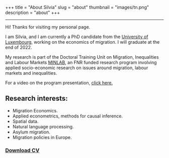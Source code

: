 +++
title = "About Silvia"
slug = "about"
thumbnail = "images/tn.png"
description = "about"
+++

---------------------------
Hi! Thanks for visiting my personal page. 

I am Silvia, and I am currently a PhD candidate from the [University of Luxembourg](https://wwwen.uni.lu/research/fdef/dem/people/silvia_peracchi), working on the economics of migration. I will graduate at the end of 2022.

My research is part of the Doctoral Training Unit on Migration, Inequalities and Labour Markets [MINLAB](https://wwwen.uni.lu/research/fdef/dem/dtu_projects/dtu_minlab), an FNR funded research program involving applied socio-economic research on issues around migration, labour markets and inequalities.

For a video on the program presentation, [click here.](https://www.youtube.com/watch?v=uJFjOjvbVMw) 


 <script data-goatcounter="https://peracchisilviapersonalwebsite1234567.goatcounter.com/count"
        async src="//gc.zgo.at/count.js"></script>



## Research interests:

- Migration Economics.
- Applied econometrics, methods for causal inference.
- Spatial data.
- Natural language processing.
- Asylum migration.
- Migration policies in Europe.

### [Download CV](https://www.dropbox.com/s/5ycjoegnujxvqpt/CV_Silvia_Peracchi_Jul2022.pdf?dl=0)







